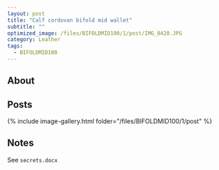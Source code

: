 ```yaml
---
layout: post
title: "Calf cordovan bifold mid wallet"
subtitle: "" 
optimized_image: /files/BIFOLDMID100/1/post/IMG_0420.JPG
category: Leather
tags:
  - BIFOLDMID100
---
```


## About


## Posts

{% include image-gallery.html folder="/files/BIFOLDMID100/1/post" %}

## Notes

See `secrets.docx`
